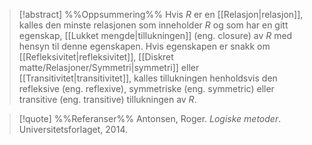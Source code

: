 
> [!abstract] %%Oppsummering%%
> Hvis $R$ er en [[Relasjon|relasjon]], kalles den minste relasjonen som inneholder $R$ og som har en gitt egenskap, [[Lukket mengde|tillukningen]] (eng. closure) av $R$ med hensyn til denne egenskapen.  Hvis egenskapen er snakk om [[Refleksivitet|refleksivitet]], [[Diskret matte/Relasjoner/Symmetri|symmetri]] eller [[Transitivitet|transitivitet]], kalles tillukningen henholdsvis den refleksive (eng. reflexive), symmetriske (eng. symmetric) eller transitive (eng. transitive) tillukningen av $R$.

> [!quote] %%Referanser%%
Antonsen, Roger. *Logiske metoder*. Universitetsforlaget, 2014.